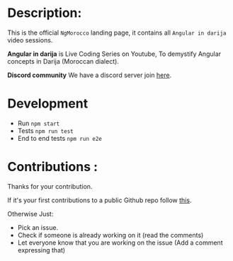 # Description: 

This is the official `NgMorocco` landing page, it contains all `Angular in darija` video sessions.

**Angular in darija** is Live Coding Series on Youtube, To demystify Angular concepts in Darija (Moroccan dialect).

**Discord community** We have a discord server join [here](https://discord.gg/ex395DNc).

# Development

- Run `npm start` 
- Tests `npm run test`  
- End to end tests `npm run e2e`
# Contributions :
Thanks for your contribution.

If it's your first contributions to a public Github repo follow [this](https://github.com/firstcontributions/first-contributions).

Otherwise Just:
- Pick an issue.
- Check if someone is already working on it (read the comments)
- Let everyone know that you are working on the issue (Add a comment expressing that)
